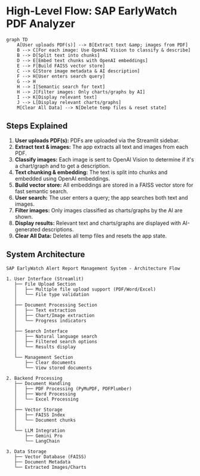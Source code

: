 # High-Level Flow: SAP EarlyWatch PDF Analyzer

```mermaid
graph TD
    A[User uploads PDF(s)] --> B[Extract text &amp; images from PDF]
    B --> C[For each image: Use OpenAI Vision to classify & describe]
    B --> D[Split text into chunks]
    D --> E[Embed text chunks with OpenAI embeddings]
    E --> F[Build FAISS vector store]
    C --> G[Store image metadata & AI description]
    F --> H[User enters search query]
    G --> H
    H --> I[Semantic search for text]
    H --> J[Filter images: Only charts/graphs by AI]
    I --> K[Display relevant text]
    J --> L[Display relevant charts/graphs]
    M[Clear All Data] --> N[Delete temp files & reset state]
```

## Steps Explained
1. **User uploads PDF(s):** PDFs are uploaded via the Streamlit sidebar.
2. **Extract text & images:** The app extracts all text and images from each PDF.
3. **Classify images:** Each image is sent to OpenAI Vision to determine if it's a chart/graph and to get a description.
4. **Text chunking & embedding:** The text is split into chunks and embedded using OpenAI embeddings.
5. **Build vector store:** All embeddings are stored in a FAISS vector store for fast semantic search.
6. **User search:** The user enters a query; the app searches both text and images.
7. **Filter images:** Only images classified as charts/graphs by the AI are shown.
8. **Display results:** Relevant text and charts/graphs are displayed with AI-generated descriptions.
9. **Clear All Data:** Deletes all temp files and resets the app state.

## System Architecture

```
SAP EarlyWatch Alert Report Management System - Architecture Flow

1. User Interface (Streamlit)
   ├── File Upload Section
   │   ├── Multiple file upload support (PDF/Word/Excel)
   │   └── File type validation
   │
   ├── Document Processing Section
   │   ├── Text extraction
   │   ├── Chart/Image extraction
   │   └── Progress indicators
   │
   ├── Search Interface
   │   ├── Natural language search
   │   ├── Filtered search options
   │   └── Results display
   │
   └── Management Section
       ├── Clear documents
       └── View stored documents

2. Backend Processing
   ├── Document Handling
   │   ├── PDF Processing (PyMuPDF, PDFPlumber)
   │   ├── Word Processing
   │   └── Excel Processing
   │
   ├── Vector Storage
   │   ├── FAISS Index
   │   └── Document chunks
   │
   └── LLM Integration
       ├── Gemini Pro
       └── LangChain

3. Data Storage
   ├── Vector Database (FAISS)
   ├── Document Metadata
   └── Extracted Images/Charts
``` 